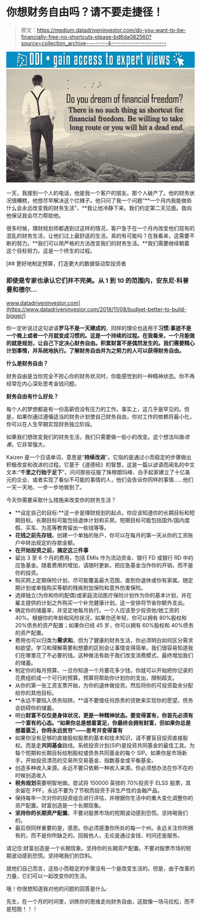 # 你想财务自由吗？请不要走捷径！

> 原文：<https://medium.datadriveninvestor.com/do-you-want-to-be-financially-free-no-shortcuts-please-bd6da082560?source=collection_archive---------4----------------------->

[![](img/0941be67dd53db44ce61c7136be62c3f.png)](http://www.track.datadriveninvestor.com/1B9E)![](img/99d176a464b3edcf17e8bf55615023d0.png)

一天，我接到一个人的电话，他是我一个客户的朋友。那个人破产了。他的财务状况很糟糕，他想尽早解决这个烂摊子。他只问了我一个问题“**一个月内我能做些什么会永远改变我的财务生活”，**我让他冷静下来。我们约定第二天见面。我向他保证我会尽力帮助他。

很多时候，理财规划师都遇到过这样的情况，客户急于在一个月内改变他们现有的混乱的财务生活，让他们过上最舒适的生活。真的有可能吗？在我看来，这需要不断的努力。**我们可以用严格的方法改变我们的财务生活。**我们需要继续朝着这个目标努力。这是一个终生的过程。

[](https://www.datadriveninvestor.com/2018/11/08/budget-better-to-build-bigger/) [## 更好地制定预算，打造更大的数据驱动型投资者

### 即使是专家也承认它们并不完美。从 1 到 10 的范围内，安东尼·科普曼和德尔…

www.datadriveninvestor.com](https://www.datadriveninvestor.com/2018/11/08/budget-better-to-build-bigger/) 

你一定听说过这句谚语**罗马不是一天建成的**。同样的理论也适用于**习惯:**事迹不是一个晚上或者一个月就变成习惯的。这是一个持续的过程。在我看来，一个月能做的就是**规划，让自己下定决心财务自由。积累财富不是偶然发生的。我们需要精心计划事情，并系统地执行。了解财务自由并为之努力的人可以获得财务自由。**

**什么是财务自由？**

财务自由是当你完全不担心你的财务状况时，你能感觉到的一种精神状态。你不再经常在内心深处思考金钱问题。

**财务自由有什么好处？**

每个人的梦想都是有一份高薪但没有压力的工作。事实上，这几乎是罕见的。但是，如果你通过遵循适当的财务计划使自己财务自由，你对工作的依赖将最小化，你可以在人生早期实现财务独立阶段。

如果我们想改变我们的财务生活，我们只需要做一些小的改变。这个想法叫做*改善*。它非常强大。

Kaizen 是一个日语单词，意思是“**持续改进**”。它指的是通过小而稳定的步骤做出积极改变和改进的过程。它基于《道德经》的智慧，这是一篇以谚语而闻名的中文文本:“**千里之行始于足下**”。问问那些征服了珠穆朗玛峰、白手起家建立了十亿美元的企业、或者实现了看似不可能的事情的人，他们会告诉你同样的事情……他们一天一天地、一步一步地做到了。

今天你需要采取什么措施来改变你的财务生活？

*   **设定自己的目标:**这一步是理财规划的起点。你应该知道你的长期目标和短期目标。长期目标可能包括退休计划和买房。短期目标可能包括国外/国内度假、买车、为高等教育留出一些钱等等。
*   **花钱之前先存钱**。创建一个单独的账户，你可以在每月的第一天从你的工资账户中转出规定的存款金额。
*   **在开始投资之前，搞定这三件事**
*   留出 3 至 6 个月的费用，包括 EMIs 作为流动资金、银行 FD 或银行 RD 中的应急基金。随着费用的增加，请随时更新。把应急基金当作你的开销，而不是你的投资。
*   购买网上定期保险计划，尽可能覆盖最大范围，直到你退休或你有家属。随定期计划或单独购买等额的残疾附加保险和意外伤害保险。
*   选择独立(为你和你的配偶)或家庭流动医疗保险计划作为你的基本计划，并在雇主提供的计划之外购买一个补充健康计划。这一安排将节省你额外支出。
*   确定你的储蓄率，并坚定地每月执行。一个人应该至少投资他/她工资的 40%。根据你的年龄和风险状况，如果你还年轻，你可以拥有 80%股权和 20%债务的资产配置；如果你已经 45 岁，你可以拥有 60%股权和 40%债务的资产配置。
*   费用也可以归类为**需求和**。但为了健康的财务生活，你必须明白如何区分需求和欲望。学习和理解需要和想要的区别会让事情变得简单。我们很容易知道我们在哪里花了不必要的钱。这种做法有助于我们改变消费模式，最终增加我们的储蓄。
*   制定你的每月预算。一旦你知道一个月要花多少钱，你就可以开始把你记录的花费组织成一个可行的预算。预算将帮助你计划你的支出，限制超支。
*   从你的第一张工资支票开始，为你的退休做投资。然后将你的可投资盈余分配给你的其他目标。
*   **永远不要陷入债务陷阱。**请不要借任何昂贵的贷款来实现你的愿望。债务会妨碍你的储蓄。
*   明白**财富不仅仅是身体状况，更是一种精神状态。要变得富有，你首先必须有一个富有的心态。“如果你总是想着富足，你最终会拥有财富，但如果你总是想着匮乏，你将永远贫穷”——思考并变得富有**
*   如果你没有足够的直接股权股票的基本和技术知识，请不要盲目投资直接股权。而是走**共同基金**路线。系统投资计划(SIP)是投资共同基金的最佳工具。为每个短期和长期目标绘制股权或债务共同基金的每个 SIP。如果你是市场新手，开始投资漂亮的交易所交易基金、指数基金或平衡基金。
*   创造多种收入来源。永远不要只依赖一种收入来源。你必须想办法在你不在的时候创造收入
*   **税务规划**需要明智地做。尝试将 150000 英镑的 70%投资于 ELSS 股票，其余留在 PPF。永远不要为了节税而投资于非生产性的金融产品。
*   保持每年一次对你的投资组合进行评估，并根据你生活中的重大变化调整你的资产配置。财富创造是一个长期现象。
*   **坚持你的长期资产配置**。不要对股票市场的短期波动感到恐慌。坚持喝我们的。
*   最后但同样重要的是，感恩。你必须感激你所处的每一个州。永远关注你所拥有的，而不是你所缺乏的。回报他人，无论是通过金钱、时间还是服务。

请记住:财富创造是一个长期现象。坚持你的长期资产配置。不要对股票市场的短期波动感到恐慌。坚持喝我们的饮料。

就他们自己而言，这些小而稳定的步骤没有一个是改变生活的。但是，由于改善的力量，它们可以一起改变你的生活。

哦！你很想知道我对他的问题的回答是什么:

先生，在一个月的时间里，训练你的思维走向财务自由，这就像一场马拉松，而不是短跑！！！